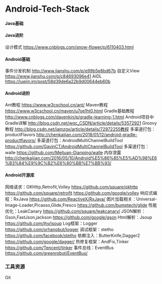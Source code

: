 # Android-Tech-Stack

#### Java基础
#### Java进阶
设计模式
https://www.cnblogs.com/snow-flower/p/6110403.html

#### Android基础
事件分发机制
http://www.jianshu.com/p/e99b5e8bd67b
自定义View
https://www.jianshu.com/p/c84693096e41
AIDL
https://juejin.im/post/58d39de6a22b9d00644eb60b

#### Android进阶
Ant教程
https://www.w3cschool.cn/ant/
Maven教程
https://www.w3cschool.cn/maven/u7oe1ht0.html
Gradle基础教程
http://www.cnblogs.com/davenkin/p/gradle-learning-1.html
Android项目中Gradle详解
http://blog.csdn.net/wqc_CSDN/article/details/53572921
Groovy教程
http://blog.csdn.net/iamzgx/article/details/72972255教程
多渠道打包：productFlavors
http://chenkaijian.com/2018/01/12/android-gradle-productflavors/
多渠道打包：AndroidMultiChannelBuildTool
https://github.com/GavinCT/AndroidMultiChannelBuildTool
多渠道打包：walle
https://github.com/Meituan-Dianping/walle
内存泄露
http://chenkaijian.com/2016/05/10/Android%E5%86%85%E5%AD%98%E6%B3%84%E9%9C%B2%E6%80%BB%E7%BB%93/

#### Android开源库
网络请求：OKHttp,Retrofit,Volley
https://github.com/square/okhttp
https://github.com/square/retrofit
https://github.com/google/volley
响应式编程：RxJava
https://github.com/ReactiveX/RxJava/
图片加载相关：Universal-Image-Loader,Picasso,Glide,Fresco
https://github.com/bumptech/glide
性能优化：LeakCanary
https://github.com/square/leakcanary/
JSON解析：Gson,FastJson,jackson
https://github.com/google/gson
Html解析：Jsoup
https://github.com/jhy/jsoup
Log框架：Logger
https://github.com/orhanobut/logger
调试框架：stetho
https://github.com/facebook/stetho
依赖注入：ButterKnife,Dagger2
https://github.com/google/dagger/
热修复框架：AndFix,Tinker
https://github.com/Tencent/tinker
事件总线：EventBus
https://github.com/greenrobot/EventBus/

### 工具资源
Git
